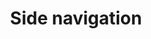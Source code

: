 ---
layout: pattern
categories: [patterns, side-navigation]
title: Side navigation
type: [sub-nav-item]
permalink: /patterns/side-navigation/
description: |
    Lorem ipsum dolor sit amet, consectetur adipiscing elit. Maecenas fringilla neque eu enim lobortis porttitor.
    
overview: Hierarchical, vertical navigation to place at the side of a page.

usa-link: "https://designsystem.digital.gov/components/side-navigation/"

### Paths to view design and code... 
## designimg: can be used to show an image of the design until a coded version can be created. The htmlpath & csspath should be located in the pattens folder. Read more about creating coded components in /docs/creating-patterns 
# designimg: 

htmlpath: patterns/side-navigation/side-navigation.md
csspath: patterns/side-navigation/index.scss
---